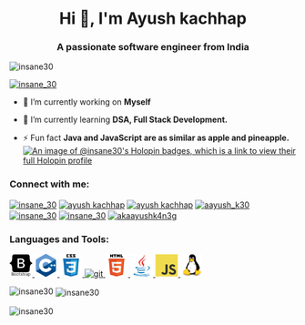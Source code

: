 <h1 align="center">Hi 👋, I'm Ayush kachhap</h1>
<h3 align="center">A passionate software engineer from India</h3>

<p align="left"> <img src="https://komarev.com/ghpvc/?username=insane30&label=Profile%20views&color=0e75b6&style=flat" alt="insane30" /> </p>

<p align="left"> <a href="https://twitter.com/insane_30" target="blank"><img src="https://img.shields.io/twitter/follow/insane_30?logo=twitter&style=for-the-badge" alt="insane_30" /></a> </p>

- 🔭 I’m currently working on **Myself**

- 🌱 I’m currently learning **DSA, Full Stack Development.**

- ⚡ Fun fact **Java and JavaScript are as similar as apple and pineapple.**
[![An image of @insane30's Holopin badges, which is a link to view their full Holopin profile](https://holopin.me/insane30)](https://holopin.io/@insane30)
<h3 align="left">Connect with me:</h3>
<p align="left">
<a href="https://twitter.com/insane_30" target="blank"><img align="center" src="https://raw.githubusercontent.com/rahuldkjain/github-profile-readme-generator/master/src/images/icons/Social/twitter.svg" alt="insane_30" height="30" width="40" /></a>
<a href="https://linkedin.com/in/ayush kachhap" target="blank"><img align="center" src="https://raw.githubusercontent.com/rahuldkjain/github-profile-readme-generator/master/src/images/icons/Social/linked-in-alt.svg" alt="ayush kachhap" height="30" width="40" /></a>
<a href="https://stackoverflow.com/users/ayush kachhap" target="blank"><img align="center" src="https://raw.githubusercontent.com/rahuldkjain/github-profile-readme-generator/master/src/images/icons/Social/stack-overflow.svg" alt="ayush kachhap" height="30" width="40" /></a>
<a href="https://instagram.com/aayush_k30" target="blank"><img align="center" src="https://raw.githubusercontent.com/rahuldkjain/github-profile-readme-generator/master/src/images/icons/Social/instagram.svg" alt="aayush_k30" height="30" width="40" /></a>
<a href="https://www.hackerrank.com/insane_30" target="blank"><img align="center" src="https://raw.githubusercontent.com/rahuldkjain/github-profile-readme-generator/master/src/images/icons/Social/hackerrank.svg" alt="insane_30" height="30" width="40" /></a>
<a href="https://www.leetcode.com/insane_30" target="blank"><img align="center" src="https://raw.githubusercontent.com/rahuldkjain/github-profile-readme-generator/master/src/images/icons/Social/leet-code.svg" alt="insane_30" height="30" width="40" /></a>
<a href="https://auth.geeksforgeeks.org/user/akaayushk4n3g" target="blank"><img align="center" src="https://raw.githubusercontent.com/rahuldkjain/github-profile-readme-generator/master/src/images/icons/Social/geeks-for-geeks.svg" alt="akaayushk4n3g" height="30" width="40" /></a>
</p>

<h3 align="left">Languages and Tools:</h3>
<p align="left"> <a href="https://getbootstrap.com" target="_blank" rel="noreferrer"> <img src="https://raw.githubusercontent.com/devicons/devicon/master/icons/bootstrap/bootstrap-plain-wordmark.svg" alt="bootstrap" width="40" height="40"/> </a> <a href="https://www.w3schools.com/cpp/" target="_blank" rel="noreferrer"> <img src="https://raw.githubusercontent.com/devicons/devicon/master/icons/cplusplus/cplusplus-original.svg" alt="cplusplus" width="40" height="40"/> </a> <a href="https://www.w3schools.com/css/" target="_blank" rel="noreferrer"> <img src="https://raw.githubusercontent.com/devicons/devicon/master/icons/css3/css3-original-wordmark.svg" alt="css3" width="40" height="40"/> </a> <a href="https://git-scm.com/" target="_blank" rel="noreferrer"> <img src="https://www.vectorlogo.zone/logos/git-scm/git-scm-icon.svg" alt="git" width="40" height="40"/> </a> <a href="https://www.w3.org/html/" target="_blank" rel="noreferrer"> <img src="https://raw.githubusercontent.com/devicons/devicon/master/icons/html5/html5-original-wordmark.svg" alt="html5" width="40" height="40"/> </a> <a href="https://www.java.com" target="_blank" rel="noreferrer"> <img src="https://raw.githubusercontent.com/devicons/devicon/master/icons/java/java-original.svg" alt="java" width="40" height="40"/> </a> <a href="https://developer.mozilla.org/en-US/docs/Web/JavaScript" target="_blank" rel="noreferrer"> <img src="https://raw.githubusercontent.com/devicons/devicon/master/icons/javascript/javascript-original.svg" alt="javascript" width="40" height="40"/> </a> <a href="https://www.linux.org/" target="_blank" rel="noreferrer"> <img src="https://raw.githubusercontent.com/devicons/devicon/master/icons/linux/linux-original.svg" alt="linux" width="40" height="40"/> </a> </p>

<p><img align="left" src="https://github-readme-stats.vercel.app/api/top-langs?username=insane30&show_icons=true&locale=en&layout=compact" alt="insane30" /></p>

<p>&nbsp;<img align="center" src="https://github-readme-stats.vercel.app/api?username=insane30&show_icons=true&locale=en" alt="insane30" /></p>

<p><img align="center" src="https://github-readme-streak-stats.herokuapp.com/?user=insane30&" alt="insane30" /></p>
